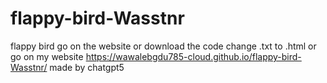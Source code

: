 # flappy-bird-Wasstnr
flappy bird
go on the website or download the code change .txt to .html or go on my website https://wawalebgdu785-cloud.github.io/flappy-bird-Wasstnr/
made by chatgpt5
